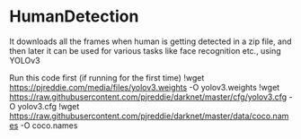 # HumanDetection
It downloads all the frames when human is getting detected in a zip file, and then later it can be used for various tasks like face recognition etc., using YOLOv3

Run this code first (if running for the first time)
!wget https://pjreddie.com/media/files/yolov3.weights -O yolov3.weights
!wget https://raw.githubusercontent.com/pjreddie/darknet/master/cfg/yolov3.cfg -O yolov3.cfg
!wget https://raw.githubusercontent.com/pjreddie/darknet/master/data/coco.names -O coco.names
